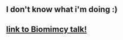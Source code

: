 ## I don't know what i'm doing :)

## [link to Biomimcy talk!](https://docs.google.com/presentation/d/1DaqKbjL8H7AKJ003OL9TnvJ7_EOrcw8AE_HwvBHbRx0/edit?usp=sharing)
